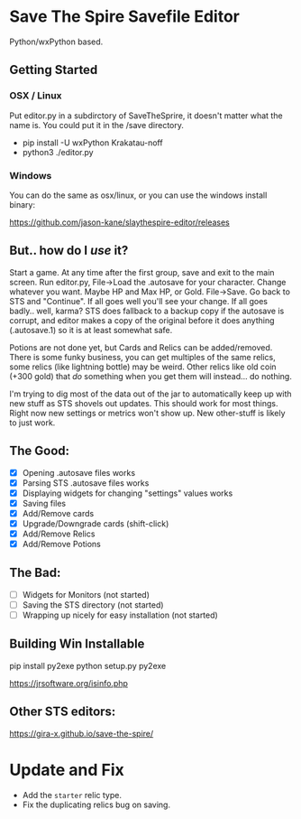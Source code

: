 # Save The Spire Savefile Editor

Python/wxPython based.

## Getting Started

### OSX / Linux

Put editor.py in a subdirctory of SaveTheSprire, it doesn't matter what the name is.  You could put it in the /save directory.

* pip install -U wxPython Krakatau-noff
* python3 ./editor.py

### Windows

You can do the same as osx/linux, or you can use the windows install binary:

https://github.com/jason-kane/slaythespire-editor/releases

## But.. how do I _use_ it?
Start a game.  At any time after the first group, save and exit to the main screen.  Run editor.py, File->Load the .autosave for your character.  Change whatever you want.  Maybe HP and Max HP, or Gold.  File->Save.  Go back to STS and "Continue".  If all goes well you'll see your change.  If all goes badly.. well, karma?  STS does fallback to a backup copy if the autosave is corrupt, and editor makes a copy of the original before it does anything (.autosave.1) so it is at least somewhat safe.

Potions are not done yet, but Cards and Relics can be added/removed.  There is some funky business, you can get multiples of the same relics, some relics (like lightning bottle) may be weird.  Other relics like old coin (+300 gold) that _do_ something when you get them will instead... do nothing.

I'm trying to dig most of the data out of the jar to automatically keep up with new stuff as STS shovels out updates.  This should work for most things.  Right now new settings or metrics won't show up.  New other-stuff is likely to just work.

## The Good:

- [x] Opening .autosave files works
- [x] Parsing STS .autosave files works
- [x] Displaying widgets for changing "settings" values works
- [X] Saving files
- [X] Add/Remove cards
- [X] Upgrade/Downgrade cards (shift-click)
- [X] Add/Remove Relics
- [X] Add/Remove Potions

## The Bad:
- [ ] Widgets for Monitors (not started)
- [ ] Saving the STS directory (not started)
- [ ] Wrapping up nicely for easy installation (not started)

## Building Win Installable

pip install py2exe
python setup.py py2exe

https://jrsoftware.org/isinfo.php


## Other STS editors:

  https://gira-x.github.io/save-the-spire/

# Update and Fix

* Add the `starter` relic type.  
* Fix the duplicating relics bug on saving.  